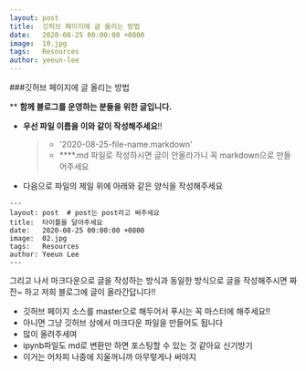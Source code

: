 ```yaml
---
layout: post
title:  깃허브 페이지에 글 올리는 방법
date:   2020-08-25 00:00:00 +0800
image:  10.jpg
tags:   Resources
author: yeeun-lee
---
```


###깃허브 페이지에 글 올리는 방법

** **함께 블로그를 운영하는 분들을 위한 글입니다.**

- **우선 파일 이름을 이와 같이 작성해주세요**!!
    >- '2020-08-25-file-name.markdown'
    >- ****.md 파일로 작성하시면 글이 안올라가니 꼭 markdown으로 만들어주세요
- 다음으로 파일의 제일 위에 아래와 같은 양식을 작성해주세요
```
---
layout: post  # post는 post라고 써주세요
title:  타이틀을 달아주세요
date:   2020-08-25 00:00:00 +0800
image:  02.jpg
tags:   Resources
author: Yeeun Lee
---
```
그리고 나서 마크다운으로 글을 작성하는 방식과 동일한 방식으로 글을 작성해주시면 짜잔~ 하고 저희 블로그에 글이 올라간답니다!!

- 깃허브 페이지 소스를 master으로 해두어서 푸시는 꼭 마스터에 해주세요!!
- 아니면 그냥 깃허브 상에서 마크다운 파일을 만들어도 됩니다
- 많이 올려주세여
- ipynb파일도 md로 변환만 하면 포스팅할 수 있는 것 같아요 신기방기
- 이거는 어차피 나중에 지울꺼니까 아무렇게나 써야지 